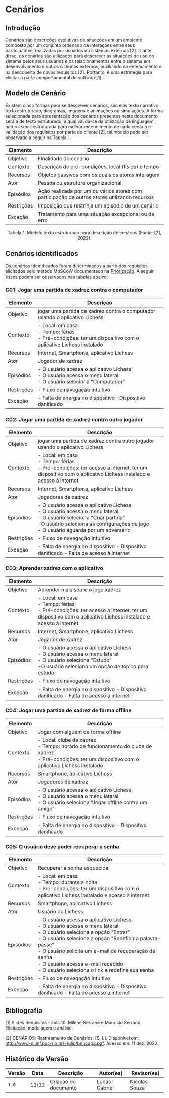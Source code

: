 # Cenários

## Introdução

Cenários são descrições evolutivas de situações em um ambiente composto por um conjunto ordenado de interações entre seus participantes, realizadas por usuários ou sistemas externos [2]. Diante disso, os cenários são utilizados para descrever as situações de uso do sistema pelos seus usuários e os relacionamentos entre o sistema em desenvolvimento e outros sistemas externos, auxiliando no entendimento e na descoberta de novos requisitos [2]. Portanto, é uma estratégia para elicitar a parte comportamental do software[1].

## Modelo de Cenário

Existem cinco formas para se descrever cenários, são elas texto narrativo, texto estruturado, diagramas, imagens e animações ou simulações. A forma selecionada para apresentação dos cenários presentes neste documento será a de texto estruturado, a qual valida-se da utilização de linguagem natural semi-estruturada para melhor entendimento de cada cenário e validação dos requisitos por parte do cliente [2], tal modelo pode ser observado a seguir na Tabela 1.

| Elemento   | Descrição                                                                                    |
| ---------- | -------------------------------------------------------------------------------------------- |
| Objetivo   | Finalidade do cenário                                                                        |
| Contexto   | Descrição de pré-condições, local (físico) e tempo                                            |
| Recursos   | Objetos passivos com os quais os atores interagem                                            |
| Ator       | Pessoa ou estrutura organizacional                                                           |
| Episódios  | Ação realizada por um ou vários atores com participação de outros atores utilizando recursos |
| Restrições | Imposição que restrinja um episódio de um cenário                                            |
| Exceção    | Tratamento para uma situação excepcional ou de erro                                          |

<div style="text-align: center">
<p> Tabela 1: Modelo texto estruturado para descrição de cenários (Fonte: [2], 2022).</p>
</div>

## Cenários identificados

Os cenários identificados foram determinados a partir dos requisitos elicitados pelo método MoSCoW documentado na [Priorização](../elicitacao/priorizacao.md). A seguir, esses podem ser observados nas tabelas abaixo:

### C01: Jogar uma partida de xadrez contra o computador

| Elemento   | Descrição                                                                                                              |
| ---------- | ---------------------------------------------------------------------------------------------------------------------- |
| Objetivo   | jogar uma partida de xadrez contra o computador usando o aplicativo Lichess                                            |
| Contexto   | - Local: em casa <br> - Tempo: férias <br> - Pré-condições: ter um dispositivo com o aplicativo Lichess instalado      |
| Recursos   | Internet, Smartphone, aplicativo Lichess                                                                               |
| Ator       | Jogador de xadrez                                                                                                      |
| Episódios  | - O usuário acessa o aplicativo Lichess <br> - O usuário acessa o menu lateral <br> - O usuário seleciona "Computador" |
| Restrições | - Fluxo de navegação intuitivo                                                                                         |
| Exceção    | - Falta de energia no dispositivo  -Dispositivo  danificado                                                                |

### C02: Jogar uma partida de xadrez contra outro jogador

| Elemento   | Descrição                                                                                                                                                                    |
| ---------- | ---------------------------------------------------------------------------------------------------------------------------------------------------------------------------- |
| Objetivo   | jogar uma partida de xadrez contra outro jogador usando o aplicativo Lichess                                                                                                 |
| Contexto   | - Local: em casa <br> - Tempo: férias <br> - Pré-condições: ter acesso a internet, ter um dispositivo com o aplicativo Lichess instalado e acesso à internet                                    |
| Recursos   | Internet, Smartphone, aplicativo Lichess                                                                                                                                     |
| Ator       | Jogadores de xadrez                                                                                                                                                          |
| Episódios  | - O usuário acessa o aplicativo Lichess <br> - O usuário acessa o menu lateral <br> - O usuário seleciona "Criar partida" <br> -O usuário seleciona as configurações de jogo <br> - O usuário aguarda por um adversário|
| Restrições | - Fluxo de navegação intuitivo                                                                                                                                               |
| Exceção    | - Falta de energia no dispositivo  - Dispositivo  danificado - Falta de acesso à internet                                                                                                                                                                                    |

### C03: Aprender xadrez com o aplicativo

| Elemento   | Descrição                                                                                                                                                                   |
| ---------- | --------------------------------------------------------------------------------------------------------------------------------------------------------------------------- |
| Objetivo   | Aprender mais sobre o jogo xadrez                                                                                                                                           |
| Contexto   | - Local: em casa <br> - Tempo: férias <br> - Pré-condições: ter acesso a internet, ter um dispositivo com o aplicativo Lichess instalado e acesso à internet                |
| Recursos   | Internet, Smartphone, aplicativo Lichess                                                                                                                                    |
| Ator       | Jogador de xadrez                                                                                                                                                           |
| Episódios  | - O usuário acessa o aplicativo Lichess <br> - O usuário acessa o menu lateral <br> - O usuário seleciona "Estudo" <br> -O usuário seleciona um opção de tópico para estudo |
| Restrições | - Fluxo de navegação intuitivo                                                                                                                                              |
| Exceção    | - Falta de energia no dispositivo  - Dispositivo  danificado - Falta de acesso a internet                                                                                       |

### C04: Jogar uma partida de xadrez de forma offline

| Elemento   | Descrição                                                                                                                                                      |
| ---------- | -------------------------------------------------------------------------------------------------------------------------------------------------------------- |
| Objetivo   | Jogar com alguém de forma offline                                                                                                                              |
| Contexto   | - Local: clube de xadrez <br> - Tempo: horário de funcionamento do clube de xadrez <br> - Pré-condições: ter um dispositivo com o aplicativo Lichess instalado |
| Recursos   | Smartphone, aplicativo Lichess                                                                                                                                 |
| Ator       | Jogadores de xadrez                                                                                                                                            |
| Episódios  | - O usuário acessa o aplicativo Lichess <br> - O usuário acessa o menu lateral <br> - O usuário seleciona "Jogar offline contra um amigo"                      |
| Restrições | - Fluxo de navegação intuitivo                                                                                                                                 |
| Exceção    | - Falta de energia no dispositivo  - Dispositivo  danificado                                                                                                       |

### C05: O usuário deve poder recuperar a senha

| Elemento   | Descrição                                                                                                                                                                                 |
| ---------- | ----------------------------------------------------------------------------------------------------------------------------------------------------------------------------------------- |
| Objetivo   | Recuperar a senha esquecida                                                                                                                                                               |
| Contexto   | - Local: em casa <br> - Tempo: durante a noite <br> - Pré-condições: ter um dispositivo com o aplicativo Lichess instalado e acesso à internet                                            |
| Recursos   | Smartphone, aplicativo Lichess                                                                                                                                                            |
| Ator       | Usuário do Lichess                                                                                                                                                                        |
| Episódios  | - O usuário acessa o aplicativo Lichess <br> - O usuário acessa o menu lateral <br> - O usuário seleciona a opção "Entrar" <br> - O usuário seleciona a opção "Redefinir a palavra-passe" <br>- O usuário solicita um e-mail de recuperação de senha <br> - O usuário acessa e-mail recebido <br> - O usuário seleciona o link e redefine sua senha |
| Restrições | - Fluxo de navegação intuitivo                                                                                                                                                            |
| Exceção    | - Falta de energia no dispositivo  - Dispositivo  danificado - Falta de acesso a internet                                                                                                                                       |

## Bibliografia

[1] Slides Requisitos - aula 10. Milene Serrano e Maurício Serrano. Elicitação, modelagem e análise.

[2] CENÁRIOS: Rastreamento de Cenários. [S. l.]. Disponível em: <http://www-di.inf.puc-rio.br/~julio/bnncap3.pdf>. Acesso em: 11 dez. 2022.

## Histórico de Versão

| Versão | Data  | Descrição            | Autor(es)     | Revisor(es)   |
| ------ | ----- | -------------------- | ------------- | ------------- |
| `1.0`  | 11/12 | Criação do documento | Lucas Gabriel | Nicolas Souza |

